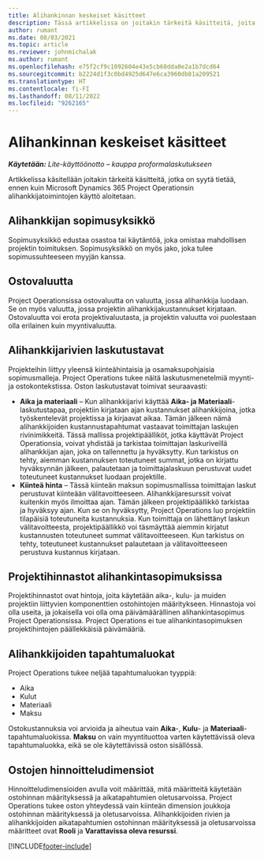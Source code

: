 ```yaml
---
title: Alihankinnan keskeiset käsitteet
description: Tässä artikkelissa on joitakin tärkeitä käsitteitä, joita käytetään Microsoft Dynamics 365 Project Operationsin alihankintasopimuksissa.
author: rumant
ms.date: 08/03/2021
ms.topic: article
ms.reviewer: johnmichalak
ms.author: rumant
ms.openlocfilehash: e75f2cf9c1092604e43e5cb60dda0e2a1b7dcd64
ms.sourcegitcommit: b2224d1f3c0bd4925d647e6ca3960db81a209521
ms.translationtype: HT
ms.contentlocale: fi-FI
ms.lasthandoff: 08/11/2022
ms.locfileid: "9262165"
---
```

# <a name="key-concepts-in-subcontracting"></a>Alihankinnan keskeiset käsitteet


_**Käytetään:** Lite-käyttöönotto – kauppa proformalaskutukseen_

Artikkelissa käsitellään joitakin tärkeitä käsitteitä, jotka on syytä tietää, ennen kuin Microsoft Dynamics 365 Project Operationsin alihankkijatoimintojen käyttö aloitetaan.

## <a name="contracting-unit-on-the-subcontract"></a>Alihankkijan sopimusyksikkö

Sopimusyksikkö edustaa osastoa tai käytäntöä, joka omistaa mahdollisen projektin toimituksen. Sopimusyksikkö on myös jako, joka tulee sopimussuhteeseen myyjän kanssa.

## <a name="purchase-currency"></a>Ostovaluutta

Project Operationsissa ostovaluutta on valuutta, jossa alihankkija luodaan. Se on myös valuutta, jossa projektin alihankkijakustannukset kirjataan. Ostovaluutta voi erota projektivaluutasta, ja projektin valuutta voi puolestaan olla erilainen kuin myyntivaluutta.

## <a name="billing-methods-on-subcontract-lines"></a>Alihankkijarivien laskutustavat

Projekteihin liittyy yleensä kiinteähintaisia ja osamaksupohjaisia sopimusmalleja. Project Operations tukee näitä laskutusmenetelmiä myynti- ja ostokontekstissa. Oston laskutustavat toimivat seuraavasti:

- **Aika ja materiaali** – Kun alihankkijarivi käyttää **Aika- ja Materiaali**-laskutustapaa, projektiin kirjataan ajan kustannukset alihankkijoina, jotka työskentelevät projektissa ja kirjaavat aikaa. Tämän jälkeen nämä alihankkijoiden kustannustapahtumat vastaavat toimittajan laskujen rivinimikkeitä. Tässä mallissa projektipäälliköt, jotka käyttävät Project Operationsia, voivat yhdistää ja tarkistaa toimittajan laskuriveillä alihankkijan ajan, joka on tallennettu ja hyväksytty. Kun tarkistus on tehty, aiemman kustannuksen toteutuneet summat, jotka on kirjattu hyväksynnän jälkeen, palautetaan ja toimittajalaskuun perustuvat uudet toteutuneet kustannukset luodaan projektille.
- **Kiinteä hinta** – Tässä kiinteän maksun sopimusmallissa toimittajan laskut perustuvat kiinteään välitavoitteeseen. Alihankkijaresurssit voivat kuitenkin myös ilmoittaa ajan. Tämän jälkeen projektipäällikkö tarkistaa ja hyväksyy ajan. Kun se on hyväksytty, Project Operations luo projektiin tilapäisiä toteutuneita kustannuksia. Kun toimittaja on lähettänyt laskun välitavoitteesta, projektipäällikkö voi täsmäyttää aiemmin kirjatut kustannusten toteutuneet summat välitavoitteeseen. Kun tarkistus on tehty, toteutuneet kustannukset palautetaan ja välitavoitteeseen perustuva kustannus kirjataan.

## <a name="project-price-lists-on-subcontracts"></a>Projektihinnastot alihankintasopimuksissa

Projektihinnastot ovat hintoja, joita käytetään aika-, kulu- ja muiden projektiin liittyvien komponenttien ostohintojen määritykseen. Hinnastoja voi olla useita, ja jokaisella voi olla oma päivämäärällinen alihankintasopimus Project Operationsissa. Project Operations ei tue alihankintasopimuksen projektihintojen päällekkäisiä päivämääriä.

## <a name="transaction-classes-on-subcontracts"></a>Alihankkijoiden tapahtumaluokat

Project Operations tukee neljää tapahtumaluokan tyyppiä:

- Aika
- Kulut
- Materiaali
- Maksu

Ostokustannuksia voi arvioida ja aiheutua vain **Aika**-, **Kulu**- ja **Materiaali**-tapahtumaluokissa. **Maksu** on vain myyntituottoa varten käytettävissä oleva tapahtumaluokka, eikä se ole käytettävissä oston sisällössä.

## <a name="purchase-pricing-dimensions"></a>Ostojen hinnoitteludimensiot

Hinnoitteludimensioiden avulla voit määrittää, mitä määritteitä käytetään ostohinnan määrityksessä ja aikatapahtumien oletusarvoissa. Project Operations tukee oston yhteydessä vain kiinteän dimension joukkoja ostohinnan määrityksessä ja oletusarvoissa. Alihankkijoiden rivien ja alihankkijoiden aikatapahtumien ostohinnan määrityksessä ja oletusarvoissa määritteet ovat **Rooli** ja **Varattavissa oleva resurssi**.

[!INCLUDE[footer-include](../../includes/footer-banner.md)]
